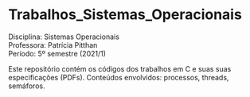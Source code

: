 # Trabalhos_Sistemas_Operacionais
 
Disciplina: Sistemas Operacionais<br/>
Professora: Patrícia Pitthan<br/>
Período: 5º semestre (2021/1)

Este repositório contém os códigos dos trabalhos em C e suas suas especificações (PDFs).
Conteúdos envolvidos: processos, threads, semáforos.
